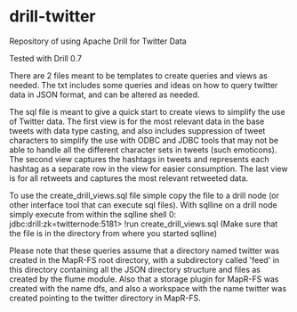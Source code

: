 # drill-twitter
Repository of using Apache Drill for Twitter Data

Tested with Drill 0.7

There are 2 files meant to be templates to create queries and views as needed. The txt includes some queries and ideas on how to query twitter data in JSON format, and can be altered as needed.

The sql file is meant to give a quick start to create views to simplify the use of Twitter data. The first view is for the most relevant data in the base tweets with data type casting, and also includes suppression of tweet characters to simplify the use with ODBC and JDBC tools that may not be able to handle all the different character sets in tweets (such emoticons). The second view captures the hashtags in tweets and represents each hashtag as a separate row in the view for easier consumption. The last view is for all retweets and captures the most relevant retweeted data. 

To use the create_drill_views.sql file simple copy the file to a drill node (or other interface tool that can execute sql files). With sqlline on a drill node simply execute from within the sqlline shell
0: jdbc:drill:zk=twitternode:5181> !run create_drill_views.sql
(Make sure that the file is in the directory from where you started sqlline)

Please note that these queries assume that a directory named twitter was created in the MapR-FS root directory, with a subdirectory called 'feed' in this directory containing all the JSON directory structure and files as created by the flume module. Also that a storage plugin for MapR-FS was created with the name dfs, and also a workspace with the name twitter was created pointing to the twitter directory in MapR-FS. 
